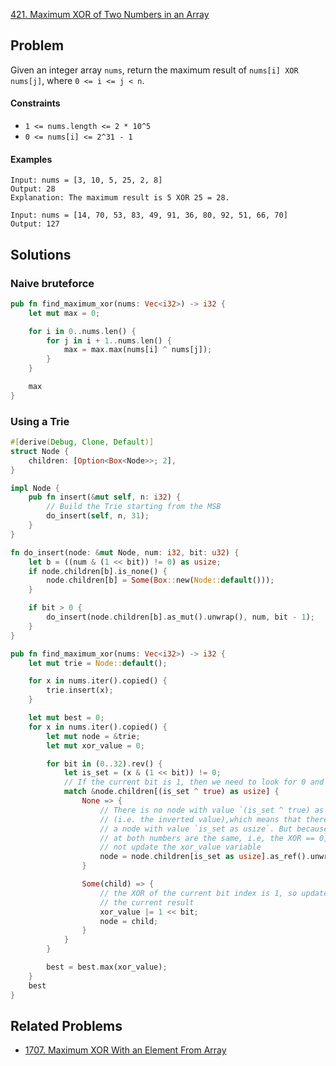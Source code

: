 [421. Maximum XOR of Two Numbers in an Array](https://leetcode.com/problems/maximum-xor-of-two-numbers-in-an-array/)

## Problem

Given an integer array `nums`, return the maximum result
of `nums[i] XOR nums[j]`, where `0 <= i <= j < n`.

#### Constraints

* `1 <= nums.length <= 2 * 10^5`
* `0 <= nums[i] <= 2^31 - 1`

#### Examples

```text
Input: nums = [3, 10, 5, 25, 2, 8]
Output: 28
Explanation: The maximum result is 5 XOR 25 = 28.
```

```text
Input: nums = [14, 70, 53, 83, 49, 91, 36, 80, 92, 51, 66, 70]
Output: 127
```

## Solutions

### Naive bruteforce

```rust
pub fn find_maximum_xor(nums: Vec<i32>) -> i32 {
    let mut max = 0;

    for i in 0..nums.len() {
        for j in i + 1..nums.len() {
            max = max.max(nums[i] ^ nums[j]);
        }
    }

    max
}
```

### Using a Trie

```rust
#[derive(Debug, Clone, Default)]
struct Node {
    children: [Option<Box<Node>>; 2],
}

impl Node {
    pub fn insert(&mut self, n: i32) {
        // Build the Trie starting from the MSB
        do_insert(self, n, 31);
    }
}

fn do_insert(node: &mut Node, num: i32, bit: u32) {
    let b = ((num & (1 << bit)) != 0) as usize;
    if node.children[b].is_none() {
        node.children[b] = Some(Box::new(Node::default()));
    }

    if bit > 0 {
        do_insert(node.children[b].as_mut().unwrap(), num, bit - 1);
    }
}

pub fn find_maximum_xor(nums: Vec<i32>) -> i32 {
    let mut trie = Node::default();

    for x in nums.iter().copied() {
        trie.insert(x);
    }

    let mut best = 0;
    for x in nums.iter().copied() {
        let mut node = &trie;
        let mut xor_value = 0;

        for bit in (0..32).rev() {
            let is_set = (x & (1 << bit)) != 0;
            // If the current bit is 1, then we need to look for 0 and vice-versa
            match &node.children[(is_set ^ true) as usize] {
                None => {
                    // There is no node with value `(is_set ^ true) as usize` 
                    // (i.e. the inverted value),which means that there must be 
                    // a node with value `is_set as usize`. But because the bits 
                    // at both numbers are the same, i.e, the XOR == 0, we do 
                    // not update the xor_value variable
                    node = node.children[is_set as usize].as_ref().unwrap();
                }

                Some(child) => {
                    // the XOR of the current bit index is 1, so update it in 
                    // the current result
                    xor_value |= 1 << bit;
                    node = child;
                }
            }
        }

        best = best.max(xor_value);
    }
    best
}
```

## Related Problems

* [1707. Maximum XOR With an Element From Array](/1707%20-%201799/1707%20-%20Maximum%20XOR%20With%20an%20Element%20From%20Array.md)